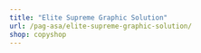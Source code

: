 ```yaml
---
title: "Elite Supreme Graphic Solution"
url: /pag-asa/elite-supreme-graphic-solution/
shop: copyshop
---
```

